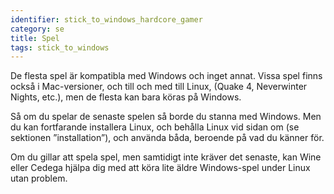 ```yaml
---
identifier: stick_to_windows_hardcore_gamer
category: se
title: Spel
tags: stick_to_windows
---
```


De flesta spel är kompatibla med Windows och inget annat. Vissa spel finns också i Mac-versioner, och till och med till Linux, (Quake 4, 
Neverwinter Nights, etc.), men de flesta kan bara köras på Windows.

Så om du spelar de senaste spelen så borde du stanna med Windows. Men du kan fortfarande installera Linux, och behålla Linux vid sidan om (se sektionen ”installation”), och använda båda, beroende på vad du känner för.

Om du gillar att spela spel, men samtidigt inte kräver det senaste, kan Wine eller Cedega hjälpa dig med att köra lite äldre Windows-spel under Linux utan problem.

